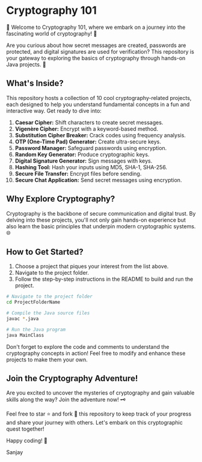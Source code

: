 # Cryptography 101

🔐 Welcome to Cryptography 101, where we embark on a journey into the fascinating world of cryptography! 🚀

Are you curious about how secret messages are created, passwords are protected, and digital signatures are used for verification? This repository is your gateway to exploring the basics of cryptography through hands-on Java projects. 🤖

## What's Inside?

This repository hosts a collection of 10 cool cryptography-related projects, each designed to help you understand fundamental concepts in a fun and interactive way. Get ready to dive into:

1. **Caesar Cipher:** Shift characters to create secret messages.
2. **Vigenère Cipher:** Encrypt with a keyword-based method.
3. **Substitution Cipher Breaker:** Crack codes using frequency analysis.
4. **OTP (One-Time Pad) Generator:** Create ultra-secure keys.
5. **Password Manager:** Safeguard passwords using encryption.
6. **Random Key Generator:** Produce cryptographic keys.
7. **Digital Signature Generator:** Sign messages with keys.
8. **Hashing Tool:** Hash your inputs using MD5, SHA-1, SHA-256.
9. **Secure File Transfer:** Encrypt files before sending.
10. **Secure Chat Application:** Send secret messages using encryption.

## Why Explore Cryptography?

Cryptography is the backbone of secure communication and digital trust. By delving into these projects, you'll not only gain hands-on experience but also learn the basic principles that underpin modern cryptographic systems. 🌐

## How to Get Started?

1. Choose a project that piques your interest from the list above.
2. Navigate to the project folder.
3. Follow the step-by-step instructions in the README to build and run the project.
```bash
# Navigate to the project folder
cd ProjectFolderName

# Compile the Java source files
javac *.java

# Run the Java program
java MainClass 
```

Don't forget to explore the code and comments to understand the cryptography concepts in action! Feel free to modify and enhance these projects to make them your own.

## Join the Cryptography Adventure!

Are you excited to uncover the mysteries of cryptography and gain valuable skills along the way? Join the adventure now! 🗝️

Feel free to star ⭐️ and fork 🍴 this repository to keep track of your progress and share your journey with others. Let's embark on this cryptographic quest together!

Happy coding! 🚀

Sanjay

